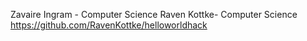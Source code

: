 Zavaire Ingram - Computer Science
Raven Kottke- Computer Science
https://github.com/RavenKottke/helloworldhack
